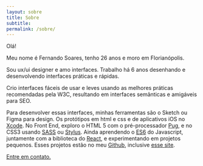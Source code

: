 ```yaml
---
layout: sobre
title: Sobre
subtitle: 
permalink: /sobre/
---
```


Olá!

Meu nome é Fernando Soares, tenho 26 anos e moro em Florianópolis.


Sou ux/ui designer e amo interfaces. Trabalho há 6 anos desenhando e desenvolvendo interfaces práticas e rápidas.


Crio interfaces fáceis de usar e leves usando as melhores práticas recomendadas pela W3C, resultando
em interfaces semânticas e amigáveis para SEO.


Para desenvolver essas interfaces, minhas ferramentas são o Sketch ou Figma para design.
Os protótipos em html e css e de aplicativos iOS no [Xcode](https://developer.apple.com/xcode/).
No Front End, exploro o HTML 5 com o pré-processador [Pug](https://pugjs.org/api/getting-started.html), e no CSS3 usando [SASS](http://sass-lang.com/) ou [Stylus](http://stylus-lang.com/). Ainda aprendendo o [ES6](https://medium.com/@matheusml/o-guia-do-es6-tudo-que-voc%C3%AA-precisa-saber-8c287876325f) do Javascript, juntamente com a biblioteca do [React](https://facebook.github.io/react/), e experimentando em projetos pequenos. Esses projetos estão no meu [Github](https://github.com/frrrnd), inclusive [esse site](https://github.com/frrrnd/frrrnd.github.io).

[Entre em contato.](mailto:dotfernando@gmail.com)